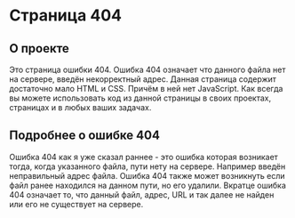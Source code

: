 # Страница 404

## О проекте

Это страница ошибки 404. Ошибка 404 означает что данного файла нет на сервере, введён некорректный адрес. Данная страница содержит достаточно мало HTML и CSS. Причём в ней нет JavaScript. Как всегда вы можете использовать код из данной страницы в своих проектах, страницах и в любых ваших задачах.

## Подробнее о ошибке 404

Ошибка 404 как я уже сказал раннее - это ошибка которая возникает тогда, когда указанного файла, пути нету на сервере. Например введён неправильный адрес файла. Ошибка 404 также может возникнуть если файл ранее находился на данном пути, но его удалили. Вкратце ошибка 404 означает то, что данный файл, адрес, URL и так далее не найден или его не существует на сервере.
